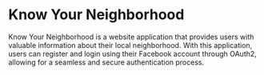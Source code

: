 # Know Your Neighborhood
Know Your Neighborhood is a website application that provides users with valuable information about their local neighborhood. With this application, users can register and login using their Facebook account through OAuth2, allowing for a seamless and secure authentication process. 

